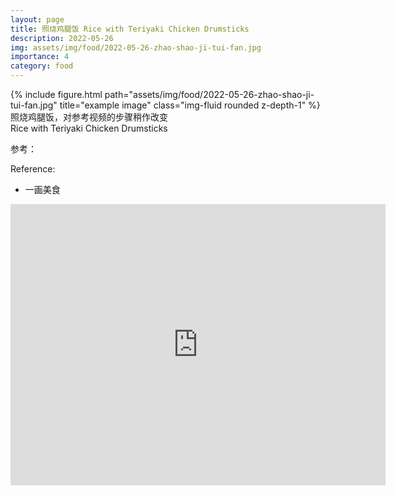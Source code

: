 ```yaml
---
layout: page
title: 照烧鸡腿饭 Rice with Teriyaki Chicken Drumsticks
description: 2022-05-26
img: assets/img/food/2022-05-26-zhao-shao-ji-tui-fan.jpg
importance: 4
category: food
---
```


<div class="row">
    <div class="col-sm mt-3 mt-md-0">
        {% include figure.html path="assets/img/food/2022-05-26-zhao-shao-ji-tui-fan.jpg" title="example image" class="img-fluid rounded z-depth-1" %}
    </div>
</div>
<div class="caption">
    照烧鸡腿饭，对参考视频的步骤稍作改变
</div>
<div class="caption">
    Rice with Teriyaki Chicken Drumsticks
</div>

参考：

Reference:

- 一画美食

<p align="center">
  <iframe
      src="https://www.youtube.com/embed/XTcBK7exKV0"
      width="600"
      height="450"
      frameborder="0"
      allowfullscreen="">
  </iframe>
</p>